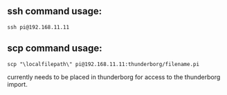 ## ssh command usage:
`ssh pi@192.168.11.11`

## scp command usage:
`scp "\localfilepath\" pi@192.168.11.11:thunderborg/filename.pi`

currently needs to be placed in thunderborg for access to the thunderborg import.